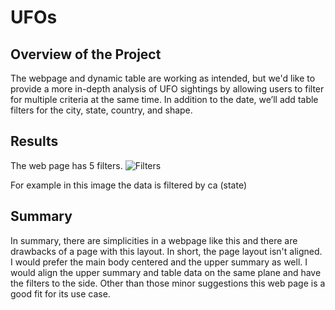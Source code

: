 # UFOs

## Overview of the Project

The webpage and dynamic table are working as intended, but we'd like to provide a more in-depth analysis of UFO sightings by allowing users to filter for multiple criteria at the same time. In addition to the date, we’ll add table filters for the city, state, country, and shape.

## Results

The web page has 5 filters.
![Filters](https://user-images.githubusercontent.com/49954261/148897656-fc01d719-c348-44a2-a0a7-4340af2d4f24.png)

For example in this image the data is filtered by ca (state)

## Summary
In summary, there are simplicities in a webpage like this and there are drawbacks of a page with this layout.
In short, the page layout isn't aligned. I would prefer the main body centered and the upper summary as well. I would align the upper summary and table data on the same plane and have the filters to the side. Other than those minor suggestions this web page is a good fit for its use case.
